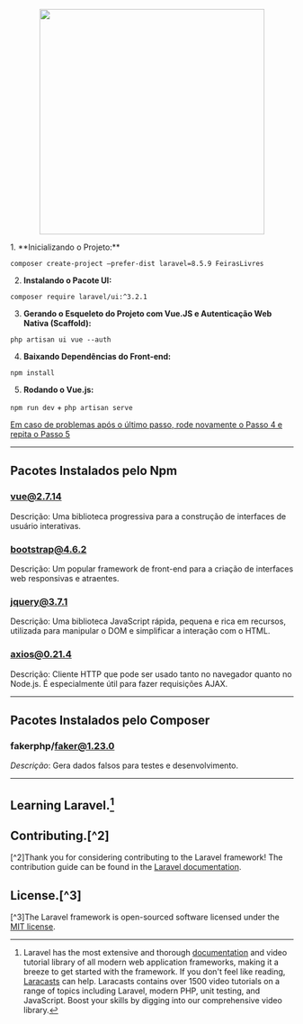 <p align="center"><a href="https://laravel.com" target="_blank"><img src="https://raw.githubusercontent.com/laravel/art/master/logo-lockup/5%20SVG/2%20CMYK/1%20Full%20Color/laravel-logolockup-cmyk-red.svg" width="400"></a></p>
1. **Inicializando o Projeto:**
   
`composer create-project –prefer-dist laravel=8.5.9 FeirasLivres`


2. **Instalando o Pacote UI:**
   
`composer require laravel/ui:^3.2.1`


3. **Gerando o Esqueleto do Projeto com Vue.JS e Autenticação Web Nativa (Scaffold):**
   
`php artisan ui vue --auth`


4. **Baixando Dependências do Front-end:**
   
`npm install`


5. **Rodando o Vue.js:**
   
`npm run dev` + `php artisan serve`

[Em caso de problemas após o último passo, rode novamente o Passo 4 e repita o Passo 5]()


---


## **Pacotes Instalados pelo Npm**

### **vue@2.7.14**
Descrição: Uma biblioteca progressiva para a construção de interfaces de usuário interativas.

### **bootstrap@4.6.2**
Descrição: Um popular framework de front-end para a criação de interfaces web responsivas e atraentes.

### **jquery@3.7.1**
Descrição: Uma biblioteca JavaScript rápida, pequena e rica em recursos, utilizada para manipular o DOM e simplificar a interação com o HTML.

### **axios@0.21.4**
Descrição: Cliente HTTP que pode ser usado tanto no navegador quanto no Node.js. É especialmente útil para fazer requisições AJAX.


---


## **Pacotes Instalados pelo Composer**

### **fakerphp/faker@1.23.0**
*Descrição*: Gera dados falsos para testes e desenvolvimento.


---


## Learning Laravel.[^1]
[^1]: Laravel has the most extensive and thorough [documentation](https://laravel.com/docs) and video tutorial library of all modern web application frameworks, making it a breeze to get started with the framework. If you don't feel like reading, [Laracasts](https://laracasts.com) can help. Laracasts contains over 1500 video tutorials on a range of topics including Laravel, modern PHP, unit testing, and JavaScript. Boost your skills by digging into our comprehensive video library.

## Contributing.[^2]
[^2]Thank you for considering contributing to the Laravel framework! The contribution guide can be found in the [Laravel documentation](https://laravel.com/docs/contributions).

## License.[^3]
[^3]The Laravel framework is open-sourced software licensed under the [MIT license](https://opensource.org/licenses/MIT).
